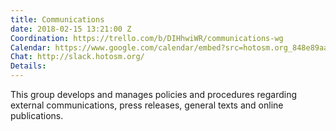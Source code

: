 ```yaml
---
title: Communications
date: 2018-02-15 13:21:00 Z
Coordination: https://trello.com/b/DIHhwiWR/communications-wg
Calendar: https://www.google.com/calendar/embed?src=hotosm.org_848e89aaiab04ag94d23rqn558%40group.calendar.google.com
Chat: http://slack.hotosm.org/
Details: 
---
```


This group develops and manages policies and procedures regarding external communications, press releases, general texts and online publications.
